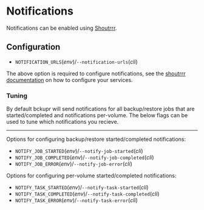 # Notifications

Notifications can be enabled using [Shoutrrr](https://containrrr.dev/shoutrrr).

## Configuration

* `NOTIFICATION_URLS`(_env_)/`--notification-urls`(_cli_)

The above option is required to configure notifications, see the [shoutrrr documentation](https://containrrr.dev/shoutrrr/latest/services/overview/) on how to configure your services.

### Tuning

By default bckupr will send notifications for all backup/restore jobs that are started/completed and notifications per-volume. The below flags can be used to tune which notifications you recieve.

---

Options for configuring backup/restore started/completed notifications:

* `NOTIFY_JOB_STARTED`(_env_)/`--notify-job-started`(_cli_)
* `NOTIFY_JOB_COMPLETED`(_env_)/`--notify-job-completed`(_cli_)
* `NOTIFY_JOB_ERROR`(_env_)/`--notify-job-error`(_cli_)

Options for configuring per-volume started/completed notifications:

* `NOTIFY_TASK_STARTED`(_env_)/`--notify-task-started`(_cli_)
* `NOTIFY_TASK_COMPLETED`(_env_)/`--notify-task-completed`(_cli_)
* `NOTIFY_TASK_ERROR`(_env_)/`--notify-task-error`(_cli_)